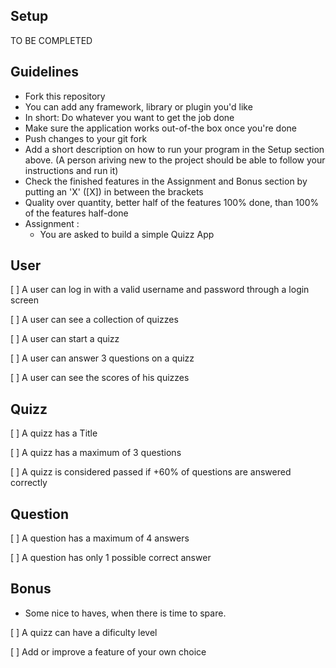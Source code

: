 ## Setup
 TO BE COMPLETED

## Guidelines
- Fork this repository
- You can add any framework, library or plugin you'd like
- In short: Do whatever you want to get the job done
- Make sure the application works out-of-the box once you're done
- Push changes to your git fork
- Add a short description on how to run your program in the Setup section above. (A person ariving new to the project should be able to follow your instructions and run it)
- Check the finished features in the Assignment and Bonus section by putting an 'X' ([X]) in between the brackets
- Quality over quantity, better half of the features 100% done, than 100% of the features half-done
- Assignment :
  - You are asked to build a simple Quizz App

## User
 [ ] A user can log in with a valid username and password through a login screen

 [ ] A user can see a collection of quizzes

 [ ] A user can start a quizz

 [ ] A user can answer 3 questions on a quizz

 [ ] A user can see the scores of his quizzes


## Quizz
 [ ] A quizz has a Title

 [ ] A quizz has a maximum of 3 questions

 [ ] A quizz is considered passed if +60% of questions are answered correctly

## Question
 [ ] A question has a maximum of 4 answers

 [ ] A question has only 1 possible correct answer


## Bonus
- Some nice to haves, when there is time to spare.

 [ ] A quizz can have a dificulty level

 [ ] Add or improve a feature of your own choice
